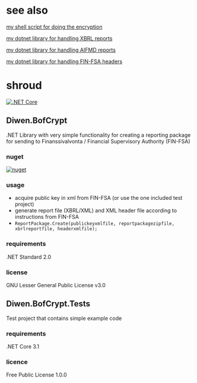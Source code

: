 # see also
[my shell script for doing the encryption](https://github.com/dgm9704/bofcrypt)

[my dotnet library for handling XBRL reports](https://github.com/dgm9704/Xoxo)

[my dotnet library for handling AIFMD reports](https://github.com/dgm9704/fame)

[my dotnet library for handling FIN-FSA headers](https://github.com/dgm9704/tldr)


# shroud
[![.NET Core](https://github.com/dgm9704/shroud/workflows/.NET%20Core/badge.svg)](https://github.com/dgm9704/shroud/actions?query=workflow%3A%22.NET+Core%22)
## Diwen.BofCrypt

.NET Library with very simple functionality for creating a reporting package for sending to Finanssivalvonta / Financial Supervisory Authority (FIN-FSA)

### nuget
[![nuget](https://img.shields.io/nuget/v/Diwen.BofCrypt.svg)](https://www.nuget.org/packages/Diwen.BofCrypt/)

### usage 
- acquire public key in xml from FIN-FSA (or use the one included test project)
- generate report file (XBRL/XML) and XML header file according to instructions from FIN-FSA
- ` ReportPackage.Create(publickeyxmlfile, reportpackagezipfile, xbrlreportfile, headerxmlfile); `

### requirements
.NET Standard 2.0

### license
GNU Lesser General Public License v3.0

## Diwen.BofCrypt.Tests
Test project that contains simple example code

### requirements
.NET Core 3.1

### licence
Free Public License 1.0.0
